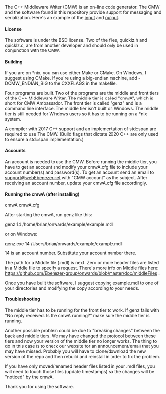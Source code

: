 The C++ Middleware Writer (CMW) is an on-line code generator.
The CMW and the software found in this repository provide
support for messaging and serialization.  Here's an example
of the [input](https://github.com/Ebenezer-group/onwards/blob/master/example/example.mdl)
and [output](https://github.com/Ebenezer-group/onwards/blob/master/example/example.mdl.h).

#### License
The software is under the BSD license.  Two of the files,
quicklz.h and quicklz.c, are from another developer and
should only be used in conjunction with the CMW.

#### Building
If you are on \*nix, you can use either Make or CMake.
On Windows, I suggest using CMake.  If you're using a
big-endian machine, add -DCMW_ENDIAN_BIG to the CXXFLAGS
in the makefile.

Four programs are built.  Two of the programs are the middle
and front tiers of the C++ Middleware Writer.  The middle tier
is called "cmwA", which is short for CMW Ambassador.  The
front tier is called "genz" and is a command line interface.
The middle tier isn't built on Windows.  The middle tier is
still needed for Windows users so it has to be running on a
\*nix system.

A compiler with 2017 C++ support and an implementation of
std::span are required to use The CMW.  (Build flags that
dictate 2020 C++ are only used to ensure a std::span
implementation.)

#### Accounts
An account is needed to use the CMW.  Before running the
middle tier, you have to get an account and modify your
cmwA.cfg file to include your account number(s) and
password(s).  To get an account send an email to
support@webEbenezer.net with "CMW account" as the subject.
After receiving an account number, update your cmwA.cfg
file accordingly.


#### Running the cmwA (after installing)

cmwA cmwA.cfg

After starting the cmwA, run genz like this:

genz 14 /home/brian/onwards/example/example.mdl

or on Windows:

genz.exe 14 /Users/brian/onwards/example/example.mdl

14 is an account number.  Substitute your account number there.

The path for a Middle file (.mdl) is next.  Zero or more header
files are listed in a Middle file to specify a request.  There's
more info on Middle files here:
https://github.com/Ebenezer-group/onwards/blob/master/doc/middleFiles
.

Once you have built the software, I suggest copying example.mdl
to one of your directories and modifying the copy according to
your needs.


#### Troubleshooting
The middle tier has to be running for the front tier to work.
If genz fails with "No reply received.  Is the cmwA running?"
make sure the middle tier is running.

Another possible problem could be due to "breaking changes"
between the back and middle tiers.  We may have changed the
protocol between these tiers and now your version of the
middle tier no longer works.  The thing to do in this case
is to check our website for an announcement/email that you
may have missed.  Probably you will have to clone/download
the new version of the repo and then rebuild and reinstall
in order to fix the problem.

If you have only moved/renamed header files listed in your
.mdl files, you will need to touch those files (update
timestamps) so the changes will be "noticed" by the cmwA.


Thank you for using the software.
